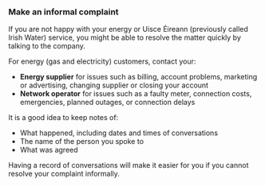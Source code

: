 ###  Make an informal complaint

If you are not happy with your energy or Uisce Éireann (previously called
Irish Water) service, you might be able to resolve the matter quickly by
talking to the company.

For energy (gas and electricity) customers, contact your:

  * **Energy supplier** for issues such as billing, account problems, marketing or advertising, changing supplier or closing your account 
  * **Network operator** for issues such as a faulty meter, connection costs, emergencies, planned outages, or connection delays 

It is a good idea to keep notes of:

  * What happened, including dates and times of conversations 
  * The name of the person you spoke to 
  * What was agreed 

Having a record of conversations will make it easier for you if you cannot
resolve your complaint informally.
